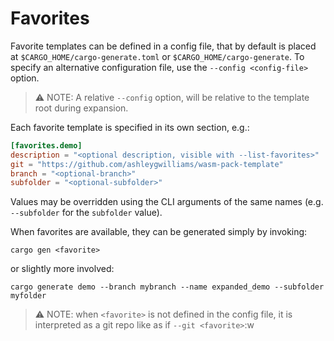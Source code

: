 # Favorites

Favorite templates can be defined in a config file, that by default is placed at `$CARGO_HOME/cargo-generate.toml` or `$CARGO_HOME/cargo-generate`.
To specify an alternative configuration file, use the `--config <config-file>` option.

> ⚠️ NOTE: A relative `--config` option, will be relative to the template root during expansion.

Each favorite template is specified in its own section, e.g.:

```toml
[favorites.demo]
description = "<optional description, visible with --list-favorites>"
git = "https://github.com/ashleygwilliams/wasm-pack-template"
branch = "<optional-branch>"
subfolder = "<optional-subfolder>"
```

Values may be overridden using the CLI arguments of the same names (e.g. `--subfolder` for the `subfolder` value).

When favorites are available, they can be generated simply by invoking:

```cli
cargo gen <favorite>
```

or slightly more involved:

```cli
cargo generate demo --branch mybranch --name expanded_demo --subfolder myfolder
```

> ⚠️ NOTE: when `<favorite>` is not defined in the config file, it is interpreted as a git repo like as if `--git <favorite>`:w
